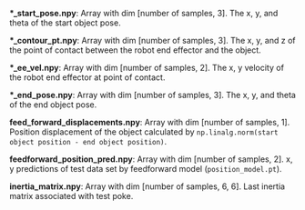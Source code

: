 
**\*_start_pose.npy**: Array with dim [number of samples, 3]. The x, y, and theta of the start object pose.

**\*_contour_pt.npy**: Array with dim [number of samples, 3]. The x, y, and z of the point of contact between the robot end effector and the object.

**\*_ee_vel.npy**: Array with dim [number of samples, 2]. The x, y velocity of the robot end effector at point of contact.

**\*_end_pose.npy**: Array with dim [number of samples, 3]. The x, y, and theta of the end object pose.

**feed_forward_displacements.npy**: Array with dim [number of samples, 1]. Position displacement of the object calculated by `np.linalg.norm(start object position - end object position)`.

**feedforward_position_pred.npy**: Array with dim [number of samples, 2]. x, y predictions of test data set by feedforward model (`position_model.pt`).

**inertia_matrix.npy**: Array with dim [number of samples, 6, 6]. Last inertia matrix associated with test poke.
